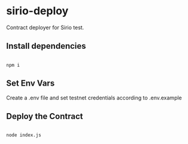 # sirio-deploy

Contract deployer for Sirio test.

## Install dependencies
```shell

npm i

```
## Set Env Vars
Create a .env file and set testnet credentials according to .env.example

## Deploy the Contract
```shell

node index.js

```
